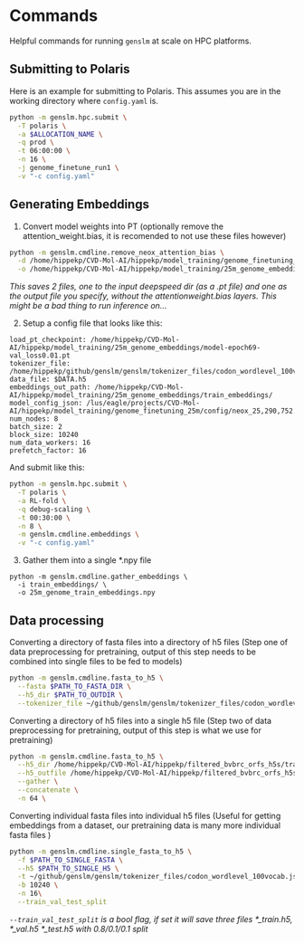 # Commands 
Helpful commands for running `genslm` at scale on HPC platforms.

## Submitting to Polaris

Here is an example for submitting to Polaris. This assumes you are in the working directory where `config.yaml` is.
```bash 
python -m genslm.hpc.submit \
  -T polaris \
  -a $ALLOCATION_NAME \
  -q prod \
  -t 06:00:00 \
  -n 16 \
  -j genome_finetune_run1 \
  -v "-c config.yaml" 
```

## Generating Embeddings 

1. Convert model weights into PT (optionally remove the attention_weight.bias, it is recomended to not use these files however)

```bash
python -m genslm.cmdline.remove_neox_attention_bias \
  -d /home/hippekp/CVD-Mol-AI/hippekp/model_training/genome_finetuning_25m/checkpoints_run1/model-epoch69-val_loss0.01.ckpt/ \
  -o /home/hippekp/CVD-Mol-AI/hippekp/model_training/25m_genome_embeddings/genome_ft_25m_epoch69.pt
```
*This saves 2 files, one to the input deepspeed dir (as a .pt file) and one as the output file you specify, without the attentionweight.bias layers. This might be a bad thing to run inference on...*

2. Setup a config file that looks like this: 
```
load_pt_checkpoint: /home/hippekp/CVD-Mol-AI/hippekp/model_training/25m_genome_embeddings/model-epoch69-val_loss0.01.pt
tokenizer_file: /home/hippekp/github/genslm/genslm/tokenizer_files/codon_wordlevel_100vocab.json
data_file: $DATA.h5
embeddings_out_path: /home/hippekp/CVD-Mol-AI/hippekp/model_training/25m_genome_embeddings/train_embeddings/
model_config_json: /lus/eagle/projects/CVD-Mol-AI/hippekp/model_training/genome_finetuning_25m/config/neox_25,290,752.json
num_nodes: 8
batch_size: 2
block_size: 10240
num_data_workers: 16
prefetch_factor: 16
```
And submit like this: 
```bash 
python -m genslm.hpc.submit \
  -T polaris \
  -a RL-fold \
  -q debug-scaling \
  -t 00:30:00 \
  -n 8 \
  -m genslm.cmdline.embeddings \
  -v "-c config.yaml"
```
3. Gather them into a single *.npy file
```
python -m genslm.cmdline.gather_embeddings \
  -i train_embeddings/ \
  -o 25m_genome_train_embeddings.npy
```

## Data processing 

Converting a directory of fasta files into a directory of h5 files (Step one of data preprocessing for pretraining, output of this step needs to be combined into single files to be fed to models) 
```bash 
python -m genslm.cmdline.fasta_to_h5 \
  --fasta $PATH_TO_FASTA_DIR \
  --h5_dir $PATH_TO_OUTDIR \
  --tokenizer_file ~/github/genslm/genslm/tokenizer_files/codon_wordlevel_100vocab.json
```

Converting a directory of h5 files into a single h5 file (Step two of data preprocessing for pretraining, output of this step is what we use for pretraining) 
```bash 
python -m genslm.cmdline.fasta_to_h5 \
  --h5_dir /home/hippekp/CVD-Mol-AI/hippekp/filtered_bvbrc_orfs_h5s/train \
  --h5_outfile /home/hippekp/CVD-Mol-AI/hippekp/filtered_bvbrc_orfs_h5s/combined_train.h5 \
  --gather \
  --concatenate \
  -n 64 \
```


Converting individual fasta files into individual h5 files (Useful for getting embeddings from a dataset, our pretraining data is many more individual fasta files )
```bash 
python -m genslm.cmdline.single_fasta_to_h5 \
  -f $PATH_TO_SINGLE_FASTA \
  --h5 $PATH_TO_SINGLE_H5 \
  -t ~/github/genslm/genslm/tokenizer_files/codon_wordlevel_100vocab.json \
  -b 10240 \
  -n 16\
  --train_val_test_split
```
*`--train_val_test_split` is a bool flag, if set it will save three files \*\_train.h5, \*\_val.h5 \*\_test.h5 with 0.8/0.1/0.1 split*
